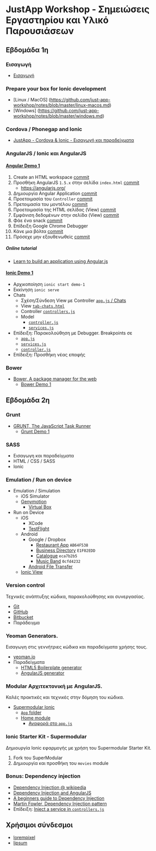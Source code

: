# JustApp Workshop - Σημειώσεις Εργαστηρίου και Υλικό Παρουσιάσεων

## Εβδομάδα 1η

### Εισαγωγή
* [Εισαγωγή](https://docs.google.com/presentation/d/1AAZmbbWhKPyoUTJNhaMEGWt1jhg749qOTRyYReL-oYw/edit?usp=sharing)

### Prepare your box for Ionic development
* [Linux / MacOS] (https://github.com/just-app-workshop/notes/blob/master/linux-macos.md)
* [Windows] (https://github.com/just-app-workshop/notes/blob/master/windows.md)

### Cordova / Phonegap and Ionic
* [JustApp - Cordova & Ionic - Εισαγωγή και παραδείγματα](https://docs.google.com/presentation/d/1AdYCEbb-PMWlEkLFrWk0vg-fmSOXycT6A7uBpg9122E/edit?usp=sharing)

### AngularJS / Ionic και AngularJS

#### [Angular Demo 1](https://github.com/just-app-workshop/angular-demo-1)
1. Create an HTML workspace [commit](https://github.com/just-app-workshop/angular-demo-1/commit/cd59cf45676cf3050da0b4dd32ca77eed66cd440)
2. Προσθήκη AngularJS `1.5.x` στην σελίδα `index.html` [commit](https://github.com/just-app-workshop/angular-demo-1/commit/1a5ea434b0bb6afb2e9d0a71a71126b67ad68129)
    * https://angularjs.org/
3. Δημιουργία Angular Application [commit](https://github.com/just-app-workshop/angular-demo-1/commit/12a942d2a519bd1cd1ca1897391c214eddffa8fe)
4. Προετοιμασία του `Controller` [commit](https://github.com/just-app-workshop/angular-demo-1/commit/f4adc39d11c2be73ae01dc5166755637210edcf0)
5. Πρετοιμασία του μοντέλου [commit](https://github.com/just-app-workshop/angular-demo-1/commit/83fff0b5319c0aa6a9ebc1490985160fe2771ebb)
6. Προετοιμασία της HTML σελίδας (View) [commit](https://github.com/just-app-workshop/angular-demo-1/commit/13a0397b400db6e1d675d9cde34bf866188be771)
7. Εμφάνιση δεδομένων στην σελίδα (View) [commit](https://github.com/just-app-workshop/angular-demo-1/commit/21f953d55139541587dbfeccab02c685f564761b)
8. Φάε ένα snack [commit](https://github.com/just-app-workshop/angular-demo-1/commit/d101cb047a27bbf4ac693376c5765f3f077df0de)
9. Επίδειξη Google Chrome Debugger
10. Κάνε μια βόλτα [commit](https://github.com/just-app-workshop/angular-demo-1/commit/c8f62f6d21a1655c09862e33e2b78be8ae9d2adb)
11. Πρόσεχε μην εξουθενωθείς [commit](https://github.com/just-app-workshop/angular-demo-1/commit/7525b9529c0859f13264fbef68e8a0a6cffb3fc8)

##### Online tutorial
* [Learn to build an application using Angular.js](http://campus.codeschool.com/courses/shaping-up-with-angular-js/intro)

#### [Ionic Demo 1](https://github.com/just-app-workshop/ionic-demo-1)
* Αρχικοποίηση `ionic start demo-1`
* Εκκίνηση `ionic serve`
* Chats
    * Σχέση/Σύνδεση View με Controller [`app.js` / Chats](https://github.com/just-app-workshop/ionic-demo-1/blob/master/www/js/app.js#L55)
    * View [`tab-chats.html`](https://github.com/just-app-workshop/ionic-demo-1/blob/master/www/templates/tab-chats.html)
    * Controller [`controllers.js`](https://github.com/just-app-workshop/ionic-demo-1/blob/master/www/js/controllers.js#L5)
    * Model
        * [`controller.js`](https://github.com/just-app-workshop/ionic-demo-1/blob/master/www/js/controllers.js#L14)
        * [`services.js`](https://github.com/just-app-workshop/ionic-demo-1/blob/master/www/js/services.js#L3)
* Επίδειξη: Παρακολούθηση με Debugger. Breakpoints σε
   * [`app.js`](https://github.com/just-app-workshop/ionic-demo-1/blob/master/www/js/app.js#L53)
   * [`services.js`](https://github.com/just-app-workshop/ionic-demo-1/blob/master/www/js/services.js#L7)
   * [`controller.js`](https://github.com/just-app-workshop/ionic-demo-1/blob/master/www/js/controllers.js#L14)
* Επίδειξη: Προσθήκη νέας επαφής

### Bower
* [Bower, A package manager for the web](http://bower.io/)
    * [Bower Demo 1](https://github.com/just-app-workshop/bower-demo-1)

## Εβδομάδα 2η

### Grunt
* [GRUNT, The JavaScript Task Runner](http://gruntjs.com/)
    * [Grunt Demo 1](https://github.com/just-app-workshop/grunt-demo-1) 

### SASS
* Εισαγωγη και παραδείγματα
* HTML / CSS / SASS
* Ionic

### Emulation / Run on device
* Emulation / Simulation
    * iOS Simulator
    * [Genymotion](https://www.genymotion.com/)
        * [Virtual Box](https://www.virtualbox.org/)
* Run on Device
    * iOS
        * XCode
        * [TestFlight](https://developer.apple.com/testflight/)
    * Android
       * Google / Dropbox
          * [Restaurant App](https://goo.gl/cHPRzD) `AB64F538`
          * [Business Directory](https://goo.gl/VEoJc2) `E1F02EDD`
          * [Catalogue](https://goo.gl/w8rJkJ) `eca7b2b5`
          * [Music Band](https://goo.gl/DEGfxP) `0cfd4232`
       * [Android File Transfer](https://www.android.com/filetransfer/)
    * [Ionic View](http://view.ionic.io/)

### Version control
Τεχνικές ανάπτυξης κώδικα, παρακολούθησης και συνεργασίας. 
* [Git](https://git-scm.com/)
* [GitHub](https://github.com/)
* [Bitbucket](https://bitbucket.org/)
* Παράδειγμα

### Yeoman Generators. 
Εισαγωγη στις γεννήτριες κώδικα και παραδείγματα χρήσης τους.
* [yeoman.io](http://yeoman.io/)
* Παραδείγματα
    * [HTML5 Boilerplate generator](https://github.com/h5bp/generator-h5bp)
    * [AngularJS generator](https://github.com/yeoman/generator-angular)

### Modular Αρχιτεκτονική με AngularJS. 
Καλές πρακτικές και τεχνικές στην δόμηση του κώδικα.
* [Supermodular Ionic](https://github.com/skounis/supermodular)
    * [`App` folder](https://github.com/skounis/supermodular/tree/master/app/)
    * [Home module](https://github.com/skounis/supermodular/tree/master/app/scripts/home)
        * [Αναφορά στο `app.js`](https://github.com/skounis/supermodular/blob/master/app/scripts/app.js#L14)

### Ionic Starter Kit - Supermodular 
Δημιουργία Ionic εφαρμογής με χρήση του Supermodular Starter Kit. 
1. Fork του SuperModular
2. Δημιουργία και προσθήκη του `movies` module

### Bonus: Dependency injection
* [Dependency Injection @ wikipedia](https://en.wikipedia.org/wiki/Dependency_injection)
* [Dependency Injection and AngularJS](https://docs.angularjs.org/guide/di)
* [A beginners guide to Dependency Injection](http://www.theserverside.com/news/1321158/A-beginners-guide-to-Dependency-Injection)
* [Martin Fowler, Dependency Injection pattern](http://www.martinfowler.com/articles/injection.html)
* Επίδειξη: [Inject a service in `controllers.js`](https://github.com/just-app-workshop/ionic-demo-1/blob/master/www/js/controllers.js#L5)

## Χρήσιμοι σύνδεσμοι
* [lorempixel](http://lorempixel.com/)
* [lipsum](http://www.lipsum.com/)
